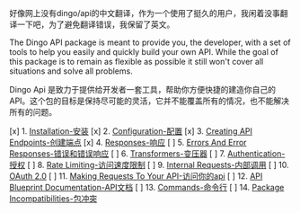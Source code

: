 
好像网上没有dingo/api的中文翻译，作为一个使用了挺久的用户，我闲着没事翻译一下吧，为了避免翻译错误，我保留了英文。

The Dingo API package is meant to provide you, the developer, with a set of tools to help you easily and quickly build your own API. While the goal of this package is to remain as flexible as possible it still won't cover all situations and solve all problems.

Dingo Api 是致力于提供给开发者一套工具，帮助你方便快捷的建造你自己的API。这个包的目标是保持尽可能的灵活，它并不能覆盖所有的情况，也不能解决所有的问题。

[x] 1. [Installation-安装](https://github.com/liyu001989/dingo-api-wiki-zh/blob/master/Installation.md)
[x] 2. [Configuration-配置](https://github.com/liyu001989/dingo-api-wiki-zh/blob/master/Configuration.md)
[x] 3. [Creating API Endpoints-创建端点](https://github.com/liyu001989/dingo-api-wiki-zh/blob/master/Creating-API-Endpoints.md)
[x] 4. [Responses-响应](https://github.com/liyu001989/dingo-api-wiki-zh/blob/master/Responses.md)
[ ] 5. [Errors And Error Responses-错误和错误响应](https://github.com/liyu001989/dingo-api-wiki-zh/blob/master/Errors-And-Error-Responses.md)
[ ] 6. [Transformers-变压器](https://github.com/liyu001989/dingo-api-wiki-zh/blob/master/Transformers.md)
[ ] 7. [Authentication-授权](https://github.com/liyu001989/dingo-api-wiki-zh/blob/master/Authentication.md)
[ ] 8. [Rate Limiting-访问速度限制](https://github.com/liyu001989/dingo-api-wiki-zh/blob/master/Rate-Limiting.md)
[ ] 9. [Internal Requests-内部调用](https://github.com/liyu001989/dingo-api-wiki-zh/blob/master/Internal-Requests.md)
[ ] 10. [OAuth 2.0](https://github.com/liyu001989/dingo-api-wiki-zh/blob/master/OAuth-2.0.md)
[ ] 11. [Making Requests To Your API-访问你的api](https://github.com/liyu001989/dingo-api-wiki-zh/blob/master/Making-Requests-To-Your-API.md)
[ ] 12. [API Blueprint Documentation-API文档](https://github.com/liyu001989/dingo-api-wiki-zh/blob/master/API-Blueprint-Documentation.md)
[ ] 13. [Commands-命令行](https://github.com/liyu001989/dingo-api-wiki-zh/blob/master/Commands.md)
[ ] 14. [Package Incompatibilities-包冲突](https://github.com/liyu001989/dingo-api-wiki-zh/blob/master/Package-Incompatibilities.md)
